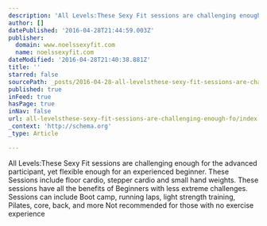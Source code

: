 ```yaml
---
description: 'All Levels:These Sexy Fit sessions are challenging enough for the advanced participant, yet flexible enough for an experienced beginner. These Sessions include floor cardio, stepper cardio and small hand weights. These sessions have all the benefits of Beginners with less extreme challenges. Sessions can include Boot camp, running laps, light strength training, Pilates, core, back, and more Not recommended for those with no exercise experience'
author: []
datePublished: '2016-04-28T21:44:59.003Z'
publisher:
  domain: www.noelssexyfit.com
  name: noelssexyfit.com
dateModified: '2016-04-28T21:40:38.881Z'
title: ''
starred: false
sourcePath: _posts/2016-04-28-all-levelsthese-sexy-fit-sessions-are-challenging-enough-fo.md
published: true
inFeed: true
hasPage: true
inNav: false
url: all-levelsthese-sexy-fit-sessions-are-challenging-enough-fo/index.html
_context: 'http://schema.org'
_type: Article

---
```

All Levels:These Sexy Fit sessions are challenging enough for the advanced participant, yet flexible enough for an experienced beginner. These Sessions include floor cardio, stepper cardio and small hand weights. These sessions have all the benefits of Beginners with less extreme challenges. Sessions can include Boot camp, running laps, light strength training, Pilates, core, back, and more Not recommended for those with no exercise experience